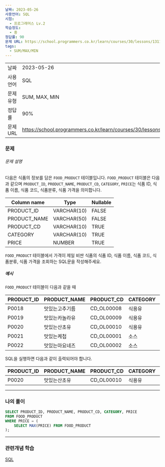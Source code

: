 ```yaml
---
날짜: 2023-05-26
사용언어: SQL
시험:
  - 프로그래머스 Lv.2
학습정도:
  - 중
정답률: 90
문제 URL: https://school.programmers.co.kr/learn/courses/30/lessons/131115
tags:
  - SUM/MAX/MIN
---
```

|        |                                                                  |
| ------ | ---------------------------------------------------------------- |
| 날짜     | 2023-05-26                                                       |
| 사용 언어  | SQL                                                              |
| 문제 유형  | SUM, MAX, MIN                                                    |
| 정답률    | 90%                                                              |
| 문제 URL | https://school.programmers.co.kr/learn/courses/30/lessons/131115 |

### 문제

###### 문제 설명

다음은 식품의 정보를 담은 `FOOD_PRODUCT` 테이블입니다. `FOOD_PRODUCT` 테이블은 다음과 같으며 `PRODUCT_ID`, `PRODUCT_NAME`, `PRODUCT_CD`, `CATEGORY`, `PRICE`는 식품 ID, 식품 이름, 식품 코드, 식품분류, 식품 가격을 의미합니다.

|Column name|Type|Nullable|
|---|---|---|
|PRODUCT_ID|VARCHAR(10)|FALSE|
|PRODUCT_NAME|VARCHAR(50)|FALSE|
|PRODUCT_CD|VARCHAR(10)|TRUE|
|CATEGORY|VARCHAR(10)|TRUE|
|PRICE|NUMBER|TRUE|

`FOOD_PRODUCT` 테이블에서 가격이 제일 비싼 식품의 식품 ID, 식품 이름, 식품 코드, 식품분류, 식품 가격을 조회하는 SQL문을 작성해주세요.

##### 예시

`FOOD_PRODUCT` 테이블이 다음과 같을 때

|PRODUCT_ID|PRODUCT_NAME|PRODUCT_CD|CATEGORY|PRICE|
|---|---|---|---|---|
|P0018|맛있는고추기름|CD_OL00008|식용유|6100|
|P0019|맛있는카놀라유|CD_OL00009|식용유|5100|
|P0020|맛있는산초유|CD_OL00010|식용유|6500|
|P0021|맛있는케첩|CD_OL00001|소스|4500|
|P0022|맛있는마요네즈|CD_OL00002|소스|4700|

SQL을 실행하면 다음과 같이 출력되어야 합니다.

|PRODUCT_ID|PRODUCT_NAME|PRODUCT_CD|CATEGORY|PRICE|
|---|---|---|---|---|
|P0020|맛있는산초유|CD_OL00010|식용유|6500|

---

### 나의 풀이

```SQL
SELECT PRODUCT_ID, PRODUCT_NAME, PRODUCT_CD, CATEGORY, PRICE
FROM FOOD_PRODUCT
WHERE PRICE = (
    SELECT MAX(PRICE) FROM FOOD_PRODUCT
);
```

---
### 관련개념 학습

[SQL](Summary/DB/SQL.md)